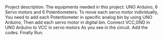 Project description: 
The equipments needed in this project: UNO Arduino, 6 Servo motors and 6 Potentiometers.
To move each servo motor individually, You need to add each Potentiometer in specific analog bin by using UNO Arduino, Then add each servo motor in digital bin. 
Connect VCC,GND in UNO Arduino to VCC in servo motors As you see in the circuit.
Add the codes. 
Finally Run.
